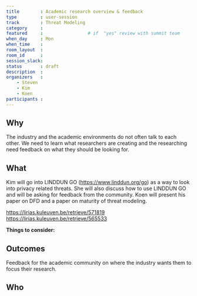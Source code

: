 ```yaml
---
title        : Academic research overview & feedback
type         : user-session
track        : Threat Modeling
category     :
featured     :                 # if  "yes" review with summit team
when_day     : Mon
when_time    : 
room_layout  :
room_id      : 
session_slack: 
status       : draft
description  : 
organizers   :
    - Steven
    - Kim
    - Koen
participants :
---
```


## Why
The industry and the academic environments do not often talk to each other. We need to learn what researchers are creating and the researching need feedback on what they should be looking for.

## What
Kim will go into LINDDUN GO (https://www.linddun.org/go) as a way to look into privacy related threats. She will also discuss how to use LINDDUN GO and will be asking for feedback from the community. 
Koen will present his paper on DFD and a paper on maturity of threat modeling.

https://lirias.kuleuven.be/retrieve/571819
https://lirias.kuleuven.be/retrieve/565533


**Things to consider:**



## Outcomes
Feedback for the academic community on where the industry wants them to focus their research.

## Who
